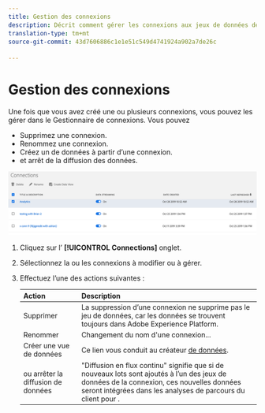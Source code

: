 ```yaml
---
title: Gestion des connexions
description: Décrit comment gérer les connexions aux jeux de données de plateformes.
translation-type: tm+mt
source-git-commit: 43d7606886c1e1e51c549d4741924a902a7de26c

---
```



# Gestion des connexions

Une fois que vous avez créé une ou plusieurs connexions, vous pouvez les gérer dans le Gestionnaire de connexions. Vous pouvez

* Supprimez une connexion.
* Renommez une connexion.
* Créez un de données à partir d’une connexion.
* et arrêt de la diffusion des données.

![Gestionnaire des connexions](assets/connections-manager.png)

1. Cliquez sur l’ **[!UICONTROL Connections]** onglet.

2. Sélectionnez la ou les connexions à modifier ou à gérer.

3. Effectuez l’une des actions suivantes :

   | Action | Description |
   |---|---|
   | Supprimer | La suppression d’une connexion ne supprime pas le jeu de données, car les données se trouvent toujours dans Adobe Experience Platform. |
   | Renommer | Changement du nom d&#39;une connexion... |
   | Créer une vue de données | Ce lien vous conduit au créateur [de données](/help/data-views/create-dataview.md). |
   |  ou arrêter la diffusion de données | &quot;Diffusion en flux continu&quot; signifie que si de nouveaux lots sont ajoutés à l’un des jeux de données de la connexion, ces nouvelles données seront intégrées dans les analyses de parcours du client pour . |


